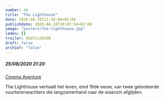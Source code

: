 ```yaml
---
number: 44
title: "The Lighthouse"
date: 2020-08-25T21:20:00+02:00
publishdate: 2020-08-18T20:07:54+02:00
image: "posters/the-lighthouse.jpg"
leden: []
trailer: HGQtix20zO8
draft: false
archief: "false"
---
```


##### 25/08/2020 21:20

[Cinema Aventure](https://cinema-aventure.be/index.php?mact=Agenda,cntnt01,DetailEvent,0&cntnt01id_event=3038&cntnt01returnid=45)

The Lighthouse verhaalt het leven, eind 19de eeuw, van twee geïsoleerde
vuurtorenwachters die langzamerhand naar de waanzin afglijden.
<!--more-->
